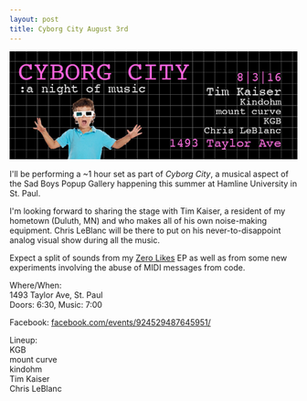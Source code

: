 ```yaml
---
layout: post
title: Cyborg City August 3rd
---
```


<p><img src="/images/2016/cyborg-city.jpg"/></p>

I'll be performing a ~1 hour set as part of <em>Cyborg City</em>, a musical
aspect of the Sad Boys Popup Gallery happening this summer at Hamline University
in St. Paul.

I'm looking forward to sharing the stage with Tim Kaiser, a resident of my
hometown (Duluth, MN) and who makes all of his own noise-making equipment.
Chris LeBlanc will be there to put on his never-to-disappoint analog visual
show during all the music.

Expect a split of sounds from my
<a href="//naboamusic.com/catalog/kindohm-zerolikes">Zero Likes</a> EP as well
as from some new experiments involving the abuse of MIDI messages from code.

Where/When:<br/>
1493 Taylor Ave, St. Paul<br/>
Doors: 6:30, Music: 7:00

Facebook: <a href="https://www.facebook.com/events/924529487645951/">facebook.com/events/924529487645951/</a>

Lineup:<br/>
KGB<br/>
mount curve<br/>
kindohm<br/>
Tim Kaiser<br/>
Chris LeBlanc
